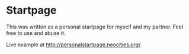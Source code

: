 Startpage
=========

This was written as a personal startpage for myself and my partner. Feel free to use and abuse it.

Live example at http://personalstartpage.neocities.org/

